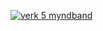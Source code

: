 [![verk 5 myndband](https://img.youtube.com/vi/YOUTUBE_VIDEO_ID_HERE/0.jpg)](https://www.youtube.com/watch?v=JV5cG7IhB90)
